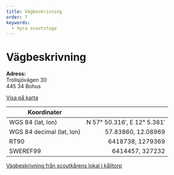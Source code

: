 ```yaml
---
title: Vägbeskrivning
order: 7
keywords:
  - hyra scoutstuga
---
```


# Vägbeskrivning

**Adress:**  
Trollsjövägen 30  
445 34 Bohus  

[Visa på karta](http://kartor.eniro.se/m/IKdMa)


| **Koordinater**  |  |
| ----                       | -----:                     |
| WGS 84 (lat, lon)         | N 57° 50.316′, E 12° 5.381′ |
| WGS 84 decimal (lat, lon) | 57.83860, 12.08969 |
| RT90                      | 6418738, 1279369 |
| SWEREF99                  | 6414457, 327232 |

[Vägbeskrivning från scoutkårens lokal i kålltorp](https://maps.google.com/maps?saddr=Virginsgatan+25,+G%C3%B6teborg,+Sverige&daddr=Trollsj%C3%B6v%C3%A4gen+30,+G%C3%B6teborg,+Sverige&hl=sv&ie=UTF8&sll=57.781474,12.158432&sspn=0.318859,0.504684&geocode=FbuZcAMdZ4y3ACn5jXUvdfRPRjFPKytaZ52TLw%3BFZ6LcgMd0XO4ACnxYUegH19FRjEXeHpq-8eTTA&mra=ls&t=m&z=12oq=Viriginsgatan+25&mra=ls&t=m&z=11)
